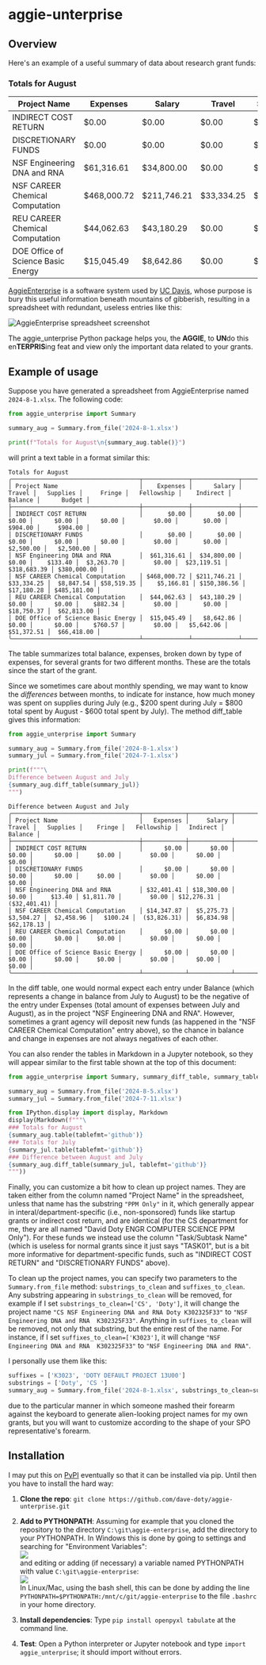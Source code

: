 # aggie-unterprise

## Overview
Here's an example of a useful summary of data about research grant funds:

### Totals for August
| Project Name                       |     Expenses |       Salary |      Travel |   Supplies |      Fringe |   Fellowship |     Indirect |      Balance |       Budget |
|------------------------------------|--------------|--------------|-------------|------------|-------------|--------------|--------------|--------------|--------------|
| INDIRECT COST RETURN               |       \$0.00 |       \$0.00 |      \$0.00 |     \$0.00 |      \$0.00 |       \$0.00 |       \$0.00 |     \$904.00 |     \$904.00 |
| DISCRETIONARY FUNDS                |       \$0.00 |       \$0.00 |      \$0.00 |     \$0.00 |      \$0.00 |       \$0.00 |       \$0.00 |   \$2,500.00 |   \$2,500.00 |
| NSF Engineering DNA and RNA        |  \$61,316.61 |  \$34,800.00 |      \$0.00 |   \$133.40 |  \$3,263.70 |       \$0.00 |  \$23,119.51 | \$318,683.39 | \$380,000.00 |
| NSF CAREER Chemical Computation    | \$468,000.72 | \$211,746.21 | \$33,334.25 | \$8,847.54 | \$58,519.35 |   \$5,166.81 | \$150,386.56 |  \$17,180.28 | \$485,181.00 |
| REU CAREER Chemical Computation    |  \$44,062.63 |  \$43,180.29 |      \$0.00 |     \$0.00 |    \$882.34 |       \$0.00 |       \$0.00 |  \$18,750.37 |  \$62,813.00 |
| DOE Office of Science Basic Energy |  \$15,045.49 |   \$8,642.86 |      \$0.00 |     \$0.00 |    \$760.57 |       \$0.00 |   \$5,642.06 |  \$51,372.51 |  \$66,418.00 |

[AggieEnterprise](https://aggieenterprise.ucdavis.edu/) is a software system used by [UC Davis](https://www.ucdavis.edu/), whose purpose is bury this useful information beneath mountains of gibberish, resulting in a spreadsheet with redundant, useless entries like this:

![AggieEnterprise spreadsheet screenshot](images/spreadsheet.png)

The aggie_unterprise Python package helps you, the **AGGIE**, to **UN**do this en**TERPRIS**ing feat and view only the important data related to your grants.


## Example of usage
Suppose you have generated a spreadsheet from AggieEnterprise named `2024-8-1.xlsx`. The following code:

```python
from aggie_unterprise import Summary

summary_aug = Summary.from_file('2024-8-1.xlsx')

print(f"Totals for August\n{summary_aug.table()}")
```

will print a text table in a format similar this:

```
Totals for August
╭────────────────────────────────────┬─────────────┬─────────────┬────────────┬────────────┬────────────┬──────────────┬─────────────┬─────────────┬─────────────╮
│ Project Name                       │    Expenses │      Salary │     Travel │   Supplies │     Fringe │   Fellowship │    Indirect │     Balance │      Budget │
├────────────────────────────────────┼─────────────┼─────────────┼────────────┼────────────┼────────────┼──────────────┼─────────────┼─────────────┼─────────────┤
│ INDIRECT COST RETURN               │       $0.00 │       $0.00 │      $0.00 │      $0.00 │      $0.00 │        $0.00 │       $0.00 │     $904.00 │     $904.00 │
│ DISCRETIONARY FUNDS                │       $0.00 │       $0.00 │      $0.00 │      $0.00 │      $0.00 │        $0.00 │       $0.00 │   $2,500.00 │   $2,500.00 │
│ NSF Engineering DNA and RNA        │  $61,316.61 │  $34,800.00 │      $0.00 │    $133.40 │  $3,263.70 │        $0.00 │  $23,119.51 │ $318,683.39 │ $380,000.00 │
│ NSF CAREER Chemical Computation    │ $468,000.72 │ $211,746.21 │ $33,334.25 │  $8,847.54 │ $58,519.35 │    $5,166.81 │ $150,386.56 │  $17,180.28 │ $485,181.00 │
│ REU CAREER Chemical Computation    │  $44,062.63 │  $43,180.29 │      $0.00 │      $0.00 │    $882.34 │        $0.00 │       $0.00 │  $18,750.37 │  $62,813.00 │
│ DOE Office of Science Basic Energy │  $15,045.49 │   $8,642.86 │      $0.00 │      $0.00 │    $760.57 │        $0.00 │   $5,642.06 │  $51,372.51 │  $66,418.00 │
╰────────────────────────────────────┴─────────────┴─────────────┴────────────┴────────────┴────────────┴──────────────┴─────────────┴─────────────┴─────────────╯
```

The table summarizes total balance, expenses, broken down by type of expenses, for several grants for two different months. These are the totals since the start of the grant. 

Since we sometimes care about monthly spending, we may want to know the *differences* between months, to indicate for instance, how much money was spent on supplies during July (e.g., $200 spent during July = $800 total spent by August - $600 total spent by July). The method diff_table gives this information:

```python
from aggie_unterprise import Summary

summary_aug = Summary.from_file('2024-8-1.xlsx')
summary_jul = Summary.from_file('2024-7-1.xlsx')

print(f"""\
Difference between August and July
{summary_aug.diff_table(summary_jul)}
""")
```

```
Difference between August and July
╭────────────────────────────────────┬────────────┬────────────┬───────────┬────────────┬───────────┬──────────────┬────────────┬──────────────╮
│ Project Name                       │   Expenses │     Salary │    Travel │   Supplies │    Fringe │   Fellowship │   Indirect │      Balance │
├────────────────────────────────────┼────────────┼────────────┼───────────┼────────────┼───────────┼──────────────┼────────────┼──────────────┤
│ INDIRECT COST RETURN               │      $0.00 │      $0.00 │     $0.00 │      $0.00 │     $0.00 │        $0.00 │      $0.00 │        $0.00 │
│ DISCRETIONARY FUNDS                │      $0.00 │      $0.00 │     $0.00 │      $0.00 │     $0.00 │        $0.00 │      $0.00 │        $0.00 │
│ NSF Engineering DNA and RNA        │ $32,401.41 │ $18,300.00 │     $0.00 │     $13.40 │ $1,811.70 │        $0.00 │ $12,276.31 │ ($32,401.41) │
│ NSF CAREER Chemical Computation    │ $14,347.87 │  $5,275.73 │ $3,504.27 │  $2,458.96 │   $100.24 │  ($3,826.31) │  $6,834.98 │   $62,178.13 │
│ REU CAREER Chemical Computation    │      $0.00 │      $0.00 │     $0.00 │      $0.00 │     $0.00 │        $0.00 │      $0.00 │        $0.00 │
│ DOE Office of Science Basic Energy │      $0.00 │      $0.00 │     $0.00 │      $0.00 │     $0.00 │        $0.00 │      $0.00 │        $0.00 │
╰────────────────────────────────────┴────────────┴────────────┴───────────┴────────────┴───────────┴──────────────┴────────────┴──────────────╯
```

In the diff table, one would normal expect each entry under Balance (which represents a change in balance from July to August) to be the negative of the entry under Expenses (total amount of expenses between July and August), as in the project "NSF Engineering DNA and RNA". However, sometimes a grant agency will deposit new funds (as happened in the "NSF CAREER Chemical Computation" entry above), so the chance in balance and change in expenses are not always negatives of each other.

You can also render the tables in Markdown in a Jupyter notebook, so they will appear similar to the first table shown at the top of this document:

```python
from aggie_unterprise import Summary, summary_diff_table, summary_table

summary_aug = Summary.from_file('2024-8-5.xlsx')
summary_jul = Summary.from_file('2024-7-11.xlsx')

from IPython.display import display, Markdown
display(Markdown(f"""\
### Totals for August
{summary_aug.table(tablefmt='github')}
### Totals for July
{summary_jul.table(tablefmt='github')}
### Difference between August and July
{summary_aug.diff_table(summary_jul, tablefmt='github')}
"""))
```

Finally, you can customize a bit how to clean up project names. They are taken either from the column named "Project Name" in the spreadsheet, unless that name has the substring `"PPM Only"` in it, which generally appear in interal/department-specific (i.e., non-sponsored) funds like startup grants or indirect cost return, and are identical (for the CS department for me, they are all named "David Doty ENGR COMPUTER SCIENCE PPM Only"). For these funds we instead use the column "Task/Subtask Name" (which is useless for normal grants since it just says "TASK01", but is a bit more informative for department-specific funds, such as "INDIRECT COST RETURN" and "DISCRETIONARY FUNDS" above).

To clean up the project names, you can specify two parameters to the `Summary.from_file` method: `substrings_to_clean` and `suffixes_to_clean`. Any substring appearing in `substrings_to_clean` will be removed, for example if I set `substrings_to_clean=['CS', 'Doty']`, it will change the project name `"CS NSF Engineering DNA and RNA Doty K302325F33"` to `"NSF Engineering DNA and RNA  K302325F33"`. Anything in `suffixes_to_clean` will be removed, not only that substring, but the entire rest of the name. For instance, if I set `suffixes_to_clean=['K3023']`, it will change `"NSF Engineering DNA and RNA  K302325F33"` to `"NSF Engineering DNA and RNA"`.

I personally use them like this:
```python
suffixes = ['K3023', 'DOTY DEFAULT PROJECT 13U00']
substrings = ['Doty', 'CS ']
summary_aug = Summary.from_file('2024-8-1.xlsx', substrings_to_clean=substrings, suffixes_to_clean=suffixes)
```
due to the particular manner in which someone mashed their forearm against the keyboard to generate alien-looking project names for my own grants, but you will want to customize according to the shape of your SPO representative's forearm.

## Installation
I may put this on [PyPI](https://pypi.org/) eventually so that it can be installed via pip. Until then you have to install the hard way:

1. **Clone the repo**: `git clone https://github.com/dave-doty/aggie-unterprise.git`

2. **Add to PYTHONPATH**: Assuming for example that you cloned the repository to the directory `C:\git\aggie-enterprise`, add the directory to your PYTHONPATH. In Windows this is done by going to settings and searching for "Environment Variables":\
![](images/env-var-search.png)\
and editing or adding (if necessary) a variable named PYTHONPATH with value `C:\git\aggie-enterprise`:\
![](images/env-var-set.png)\
In Linux/Mac, using the bash shell, this can be done by adding the line `PYTHONPATH=$PYTHONPATH:/mnt/c/git/aggie-enterprise` to the file `.bashrc` in your home directory.

3. **Install dependencies**: Type `pip install openpyxl tabulate` at the command line.

4. **Test**: Open a Python interpreter or Jupyter notebook and type `import aggie_unterprise`; it should import without errors.
